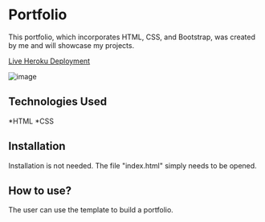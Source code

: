 # Portfolio

 This portfolio, which incorporates HTML, CSS, and Bootstrap, was created by me and will showcase my projects.

[Live Heroku Deployment](https://portfoliomichael.herokuapp.com/)

![image](https://user-images.githubusercontent.com/74165596/117922225-c2175380-b2b7-11eb-84bf-fb84a4d4466b.png)

## Technologies Used

*HTML
*CSS

## Installation

Installation is not needed. The file "index.html" simply needs to be opened.

## How to use?

The user can use the template to build a portfolio.
